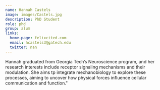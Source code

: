 ```yaml
---
name: Hannah Castels
image: images/Castels.jpg
description: PhD Student
role: phd
group: alum
links:
  home-page: felixcited.com
  email: hcastels3@gatech.edu
  twitter: nan
---
```


Hannah graduated from Georgia Tech’s Neuroscience program, and her research interests include receptor signaling mechanisms and their modulation. She aims tp integrate mechanobiology to explore these processes, aiming to uncover how physical forces influence cellular communication and function."  
